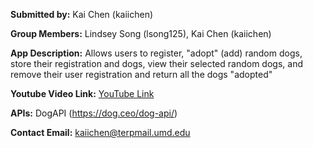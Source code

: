 **Submitted by:** Kai Chen (kaiichen)

**Group Members:** Lindsey Song (lsong125), Kai Chen (kaiichen)

**App Description:** Allows users to register, "adopt" (add) random dogs, store their registration and dogs, view their selected random dogs, and remove their user registration and return all the dogs "adopted"

**Youtube Video Link:** [YouTube Link](https://youtu.be/dQw4w9WgXcQ)
 
**APIs:** DogAPI (https://dog.ceo/dog-api/)

**Contact Email:** kaiichen@terpmail.umd.edu
